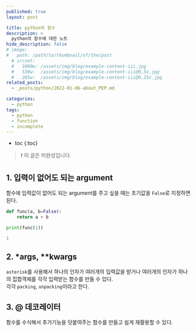 ```yaml
---
published: true
layout: post

title: python의 함수
description: >
  python의 함수에 대한 노트
hide_description: false
# image: 
#   path: /path/to/thumbnail/of/the/post
  # srcset:
  #   1060w: /assets/img/blog/example-content-iii.jpg
  #   530w:  /assets/img/blog/example-content-iii@0,5x.jpg
  #   265w:  /assets/img/blog/example-content-iii@0,25x.jpg
related_posts:
  - _posts/python/2022-01-06-about_PEP.md

categories:
  - python
tags:
  - python
  - function
  - incomplete
---
```


* toc
{:toc}

> ❗ 이 글은 미완성입니다.

## 1. 입력이 없어도 되는 argument
함수에 입력값이 없어도 되는 argument를 주고 싶을 때는 초기값을 `False`로 지정하면 된다.  

```python
def func(a, b=False):
    return a + b

print(func(1))
```

```powershell
1
```

## 2. *args, **kwargs
`asterisk`를 사용해서 하나의 인자가 여러개의 입력값을 받거나 여러개의 인자가 하나의 집합객체를 각각 입력받는 함수를 만들 수 있다.  
각각 `packing`, `unpacking`이라고 한다.  

## 3. @ 데코레이터
함수를 수식해서 추가기능을 덧붙여주는 함수를 만들고 쉽게 재활용할 수 있다.  